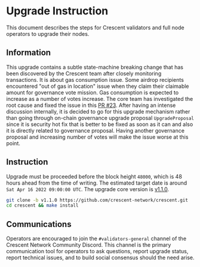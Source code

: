 # Upgrade Instruction

This document describes the steps for Crescent validators and full node operators to upgrade their nodes.

## Information

This upgrade contains a subtle state-machine breaking change that has been discovered by the Crescent team after closely monitoring transactions. It is about gas consumption issue. Some airdrop recipients encountered "out of gas in location" issue when they claim their claimable amount for governance vote mission. Gas consumption is expected to increase as a number of votes increase. The core team has investigated the root cause and fixed the issue in this [PR #23](https://github.com/crescent-network/crescent/pull/23). After having an intense discussion internally, it is decided to go for this upgrade mechanism rather than going through on-chain governance upgrade proposal `UpgradeProposal` since it is security hot fix that is better to be fixed as soon as it can and also it is directly related to governance proposal. Having another governance proposal and increasing number of votes will make the issue worse at this point.

## Instruction

Upgrade must be proceeded before the block height `48000`, which is 48 hours ahead from the time of writing. The estimated target date is around `Sat Apr 16 2022 09:00:00 UTC`. The upgrade core version is [v1.1.0](https://github.com/crescent-network/crescent/releases/tag/v1.1.0).

```bash
git clone -b v1.1.0 https://github.com/crescent-network/crescent.git
cd crescent && make install
```

## Communications

Operators are encouraged to join the `#validators-general` channel of the Crescent Network Community Discord. This channel is the primary communication tool for operators to ask questions, report upgrade status, report technical issues, and to build social consensus should the need arise.
